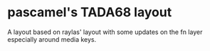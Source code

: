 # pascamel's TADA68 layout

A layout based on raylas' layout with some updates on the fn layer especially around media keys.
